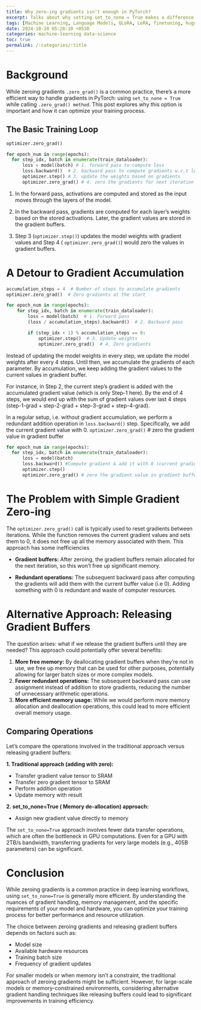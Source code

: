 ```yaml
---
title: Why zero-ing gradients isn’t enough in PyTorch?
excerpt: Talks about why setting set_to_none = True makes a difference
tags: [Machine Learning, Language Models, QLoRA, LoRA, finetuning, huggingface, transformers]
date: 2024-10-20 05:28:10 +0530
categories: machine-learning data-science
toc: true
permalink: /:categories/:title
---
```


# Background

While zeroing gradients `.zero_grad()` is a common practice, there’s a more efficient way to handle gradients in PyTorch: using `set_to_none = True` while calling `.zero_grad() method`. This post explores why this option is important and how it can optimize your training process.

## The Basic Training Loop

```python
optimizer.zero_grad()

for epoch_num in range(epochs):
  for step_idx, batch in enumerate(train_dataloader):
      loss = model(batch) # 1. forward pass to compute loss
      loss.backward()  # 2. backward pass to compute gradients w.r.t loss
      optimizer.step() # 3. update the weights based on gradients
      optimizer.zero_grad() # 4. zero the gradients for next iteration
```

1. In the forward pass, activations are computed and stored as the input moves through the layers of the model.

2. In the backward pass, gradients are computed for each layer’s weights based on the stored activations. Later, the gradient values are stored in the gradient buffers.

3. Step 3 (`optimizer.step()`) updates the model weights with gradient values and Step 4 ( `optimizer.zero_grad()`) would zero the values in gradient buffers.


# A Detour to Gradient Accumulation
```python
accumulation_steps = 4  # Number of steps to accumulate gradients
optimizer.zero_grad()  # Zero gradients at the start

for epoch_num in range(epochs):
    for step_idx, batch in enumerate(train_dataloader):
        loss = model(batch)  # 1. Forward pass
        (loss / accumulation_steps).backward()  # 2. Backward pass

        if (step_idx + 1) % accumulation_steps == 0:
            optimizer.step()  # 3. Update weights
            optimizer.zero_grad()  # 4. Zero gradients
```

Instead of updating the model weights in every step, we update the model weights after every 4 steps. Until then, we accumulate the gradients of each parameter. By accumulation, we keep adding the gradient values to the current values in gradient buffer.

For instance, in Step 2, the current step’s gradient is added with the accumulated gradient value (which is only Step-1 here). By the end of 4 steps, we would end up with the sum of gradient values over last 4 steps (step-1-grad + step-2-grad + step-3-grad + step-4-grad).

In a regular setup, i.e. without gradient accumulation, we perform a redundant addition operation in `loss.backward()` step. Specifically, we add the current gradient value with 0.
`optimizer.zero_grad()` # zero the gradient value in gradient buffer

```python
for epoch_num in range(epochs):
  for step_idx, batch in enumerate(train_dataloader):
      loss = model(batch) 
      loss.backward() #Compute gradient & add it with 0 (current gradient buffer)
      optimizer.step()
      optimizer.zero_grad() # zero the gradient value in gradient buffer
```

# The Problem with Simple Gradient Zero-ing

The `optimizer.zero_grad()` call is typically used to reset gradients between iterations. While the function removes the current gradient values and sets them to 0, it does not free up all the memory associated with them. This approach has some inefficiencies

* __Gradient buffers:__ After zeroing, the gradient buffers remain allocated for the next iteration, so this won’t free up significant memory.

* __Redundant operations:__ The subsequent backward pass after computing the gradients will add them with the current buffer value (i.e 0). Adding something with 0 is redundant 
and waste of computer resources.

# Alternative Approach: Releasing Gradient Buffers
The question arises: what if we release the gradient buffers until they are needed? This approach could potentially offer several benefits:

1. __More free memory:__ By deallocating gradient buffers when they’re not in use, we free up memory that can be used for other purposes, potentially allowing for larger batch sizes or more complex models.
2. __Fewer redundant operations:__ The subsequent backward pass can use assignment instead of addition to store gradients, reducing the number of unnecessary arithmetic operations.
3. __More efficient memory usage:__ While we would perform more memory allocation and deallocation operations, this could lead to more efficient overall memory usage.

## Comparing Operations

Let’s compare the operations involved in the traditional approach versus releasing gradient buffers:

__1. Traditional approach (adding with zero):__
- Transfer gradient value tensor to SRAM
- Transfer zero gradient tensor to SRAM
- Perform addition operation
- Update memory with result

__2. set_to_none=True ( Memory de-allocation) approach:__

* Assign new gradient value directly to memory

The `set_to_none=True` approach involves fewer data transfer operations, which are often the bottleneck in GPU computations. Even for a GPU with 2TB/s bandwidth, transferring gradients for very large models (e.g., 405B parameters) can be significant.

# Conclusion
While zeroing gradients is a common practice in deep learning workflows, using `set_to_none=True` is generally more efficient. By understanding the nuances of gradient handling, memory management, and the specific requirements of your model and hardware, you can optimize your training process for better performance and resource utilization.

The choice between zeroing gradients and releasing gradient buffers depends on factors such as:

- Model size
- Available hardware resources
- Training batch size
- Frequency of gradient updates

For smaller models or when memory isn’t a constraint, the traditional approach of zeroing gradients might be sufficient. However, for large-scale models or memory-constrained environments, considering alternative gradient handling techniques like releasing buffers could lead to significant improvements in training efficiency.